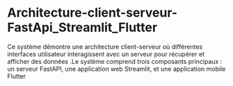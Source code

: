 # Architecture-client-serveur-FastApi_Streamlit_Flutter
Ce système démontre une architecture client-serveur où différentes interfaces utilisateur interagissent avec un serveur pour récupérer et afficher des données .Le système comprend trois composants principaux : un serveur FastAPI, une application web Streamlit, et une application mobile Flutter

